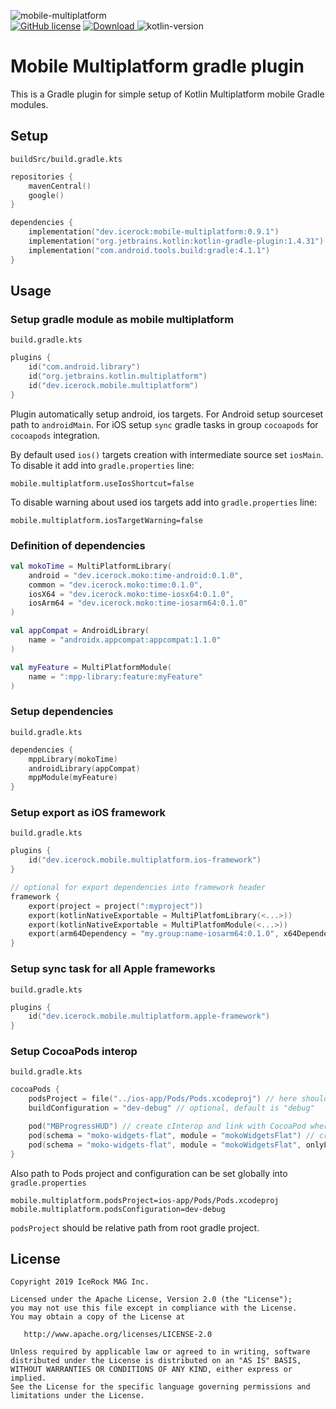 ![mobile-multiplatform](https://user-images.githubusercontent.com/5010169/100611874-9aa17f80-3344-11eb-9737-c50ba63b0f6e.png)  
[![GitHub license](https://img.shields.io/badge/license-Apache%20License%202.0-blue.svg?style=flat)](http://www.apache.org/licenses/LICENSE-2.0) [![Download](https://img.shields.io/maven-central/v/dev.icerock/mobile-multiplatform) ](https://repo1.maven.org/maven2/dev/icerock/mobile-multiplatform) ![kotlin-version](https://img.shields.io/badge/kotlin-1.4.31-orange)

# Mobile Multiplatform gradle plugin
This is a Gradle plugin for simple setup of Kotlin Multiplatform mobile Gradle modules.  

## Setup
`buildSrc/build.gradle.kts`
```kotlin
repositories {
    mavenCentral()
    google()
}

dependencies {
    implementation("dev.icerock:mobile-multiplatform:0.9.1")
    implementation("org.jetbrains.kotlin:kotlin-gradle-plugin:1.4.31")
    implementation("com.android.tools.build:gradle:4.1.1")
}
```

## Usage
### Setup gradle module as mobile multiplatform
`build.gradle.kts`
```kotlin
plugins {
    id("com.android.library")
    id("org.jetbrains.kotlin.multiplatform")
    id("dev.icerock.mobile.multiplatform")
}
```
Plugin automatically setup android, ios targets. 
For Android setup sourceset path to `androidMain`. 
For iOS setup `sync` gradle tasks in group `cocoapods` for `cocoapods` integration.

By default used `ios()` targets creation with intermediate source set `iosMain`. To disable it add
 into `gradle.properties` line:
```
mobile.multiplatform.useIosShortcut=false
```

To disable warning about used ios targets add into `gradle.properties` line:
```
mobile.multiplatform.iosTargetWarning=false
```

### Definition of dependencies
```kotlin
val mokoTime = MultiPlatformLibrary(
    android = "dev.icerock.moko:time-android:0.1.0",
    common = "dev.icerock.moko:time:0.1.0",
    iosX64 = "dev.icerock.moko:time-iosx64:0.1.0",
    iosArm64 = "dev.icerock.moko:time-iosarm64:0.1.0"
)

val appCompat = AndroidLibrary(
    name = "androidx.appcompat:appcompat:1.1.0"
)

val myFeature = MultiPlatformModule(
    name = ":mpp-library:feature:myFeature"
)
```

### Setup dependencies
`build.gradle.kts`
```kotlin
dependencies {
    mppLibrary(mokoTime)
    androidLibrary(appCompat)
    mppModule(myFeature)
}
```

### Setup export as iOS framework
`build.gradle.kts`
```kotlin
plugins {
    id("dev.icerock.mobile.multiplatform.ios-framework")
}

// optional for export dependencies into framework header
framework {
    export(project = project(":myproject"))
    export(kotlinNativeExportable = MultiPlatfomLibrary(<...>))
    export(kotlinNativeExportable = MultiPlatfomModule(<...>))
    export(arm64Dependency = "my.group:name-iosarm64:0.1.0", x64Dependency = "my.group:name-iosx64:0.1.0")
}
```

### Setup sync task for all Apple frameworks
`build.gradle.kts`
```kotlin
plugins {
    id("dev.icerock.mobile.multiplatform.apple-framework")
}
```

### Setup CocoaPods interop
`build.gradle.kts`
```kotlin
cocoaPods {
    podsProject = file("../ios-app/Pods/Pods.xcodeproj") // here should be path to your Pods project
    buildConfiguration = "dev-debug" // optional, default is "debug"

    pod("MBProgressHUD") // create cInterop and link with CocoaPod where schema and module is same
    pod(schema = "moko-widgets-flat", module = "mokoWidgetsFlat") // create cInterop and link with CocoaPod where schema and module is different
    pod(schema = "moko-widgets-flat", module = "mokoWidgetsFlat", onlyLink = true) // not create cInterop - just link framework with this CocoaPod
}
```

Also path to Pods project and configuration can be set globally into `gradle.properties`
```properties
mobile.multiplatform.podsProject=ios-app/Pods/Pods.xcodeproj
mobile.multiplatform.podsConfiguration=dev-debug
```
`podsProject` should be relative path from root gradle project.

## License
        
    Copyright 2019 IceRock MAG Inc.
    
    Licensed under the Apache License, Version 2.0 (the "License");
    you may not use this file except in compliance with the License.
    You may obtain a copy of the License at
    
       http://www.apache.org/licenses/LICENSE-2.0
    
    Unless required by applicable law or agreed to in writing, software
    distributed under the License is distributed on an "AS IS" BASIS,
    WITHOUT WARRANTIES OR CONDITIONS OF ANY KIND, either express or implied.
    See the License for the specific language governing permissions and
    limitations under the License.
